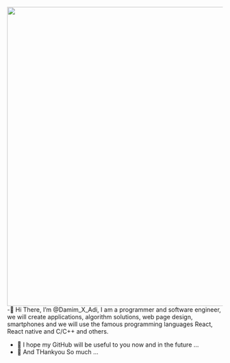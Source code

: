 <img src="https://github.com/user-attachments/assets/altumcode-U0tBTn8UR8I-unsplash" width="900" height="700"> <br/>
-👋 Hi There, I’m @Damim_X_Adi, I am a programmer and software engineer, we will create applications, algorithm solutions,
      web page design, smartphones and we will use the famous programming languages React, React native and C/C++ and others.
- 👀 I hope my GitHub will be useful to you now and in the future ...
- 💞️ And THankyou So much ...
